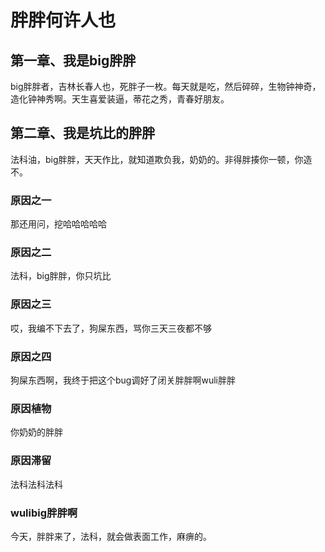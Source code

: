 # 胖胖何许人也
## 第一章、我是big胖胖
big胖胖者，吉林长春人也，死胖子一枚。每天就是吃，然后碎碎，生物钟神奇，造化钟神秀啊。天生喜爱装逼，蒂花之秀，青春好朋友。
## 第二章、我是坑比的胖胖
法科油，big胖胖，天天作比，就知道欺负我，奶奶的。非得胖揍你一顿，你造不。
### 原因之一
那还用问，挖哈哈哈哈哈
### 原因之二
法科，big胖胖，你只坑比
### 原因之三
哎，我编不下去了，狗屎东西，骂你三天三夜都不够
### 原因之四
狗屎东西啊，我终于把这个bug调好了闭关胖胖啊wuli胖胖
### 原因植物
你奶奶的胖胖
### 原因滞留
法科法科法科
### wulibig胖胖啊
今天，胖胖来了，法科，就会做表面工作，麻痹的。
